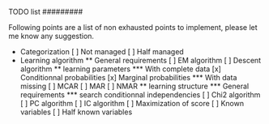 TODO list
#########

Following points are a list of non exhausted points to implement, please let me know any suggestion.

* Categorization
	[ ] Not managed
	[ ] Half managed
* Learning algorithm
	** General requirements
		[ ] EM algorithm
		[ ] Descent algorithm
	** learning parameters
		*** With complete data
			[x] Conditionnal probabilities
			[x] Marginal probabilities
		*** With data missing
			[ ] MCAR
			[ ] MAR
			[ ] NMAR
	** learning structure
		*** General requirements
		*** search conditionnal independencies 
			[ ] Chi2 algorithm
			[ ] PC algorithm
			[ ] IC algorithm
			[ ] Maximization of score
		[ ] Known variables
		[ ] Half known variables
